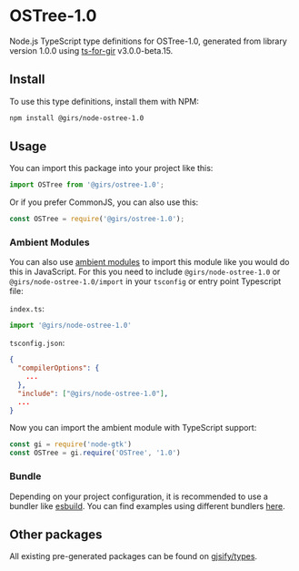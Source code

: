 
# OSTree-1.0

Node.js TypeScript type definitions for OSTree-1.0, generated from library version 1.0.0 using [ts-for-gir](https://github.com/gjsify/ts-for-gir) v3.0.0-beta.15.

## Install

To use this type definitions, install them with NPM:
```bash
npm install @girs/node-ostree-1.0
```

## Usage

You can import this package into your project like this:
```ts
import OSTree from '@girs/ostree-1.0';
```

Or if you prefer CommonJS, you can also use this:
```ts
const OSTree = require('@girs/ostree-1.0');
```

### Ambient Modules

You can also use [ambient modules](https://github.com/gjsify/ts-for-gir/tree/main/packages/cli#ambient-modules) to import this module like you would do this in JavaScript.
For this you need to include `@girs/node-ostree-1.0` or `@girs/node-ostree-1.0/import` in your `tsconfig` or entry point Typescript file:

`index.ts`:
```ts
import '@girs/node-ostree-1.0'
```

`tsconfig.json`:
```json
{
  "compilerOptions": {
    ...
  },
  "include": ["@girs/node-ostree-1.0"],
  ...
}
```

Now you can import the ambient module with TypeScript support: 

```ts
const gi = require('node-gtk')
const OSTree = gi.require('OSTree', '1.0')
```



### Bundle

Depending on your project configuration, it is recommended to use a bundler like [esbuild](https://esbuild.github.io/). You can find examples using different bundlers [here](https://github.com/gjsify/ts-for-gir/tree/main/examples).

## Other packages

All existing pre-generated packages can be found on [gjsify/types](https://github.com/gjsify/types).

